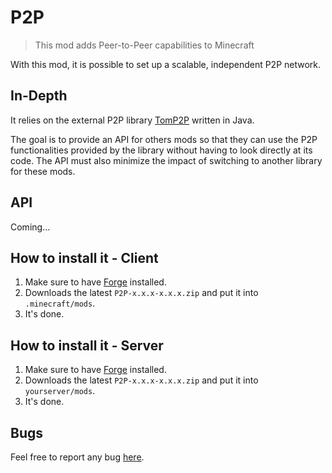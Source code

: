 # P2P

> This mod adds Peer-to-Peer capabilities to Minecraft

With this mod, it is possible to set up a scalable, independent P2P network.

## In-Depth

It relies on the external P2P library [TomP2P](http://tomp2p.net/) written in Java.

The goal is to provide an API for others mods so that they can use the P2P functionalities provided by the library without having to look directly at its code. The API must also minimize the impact of switching to another library for these mods.

## API

Coming...

## How to install it - Client

1. Make sure to have [Forge](http://www.minecraftforge.net/wiki/Installation/Universal) installed.
2. Downloads the latest `P2P-x.x.x-x.x.x.zip` and put it into `.minecraft/mods`.
3. It's done.

## How to install it - Server

1. Make sure to have [Forge](http://www.minecraftforge.net/wiki/Installation/Universal) installed.
2. Downloads the latest `P2P-x.x.x-x.x.x.zip` and put it into `yourserver/mods`.
3. It's done.

## Bugs

Feel free to report any bug [here](https://github.com/Nauja/Minecraft/issues).

